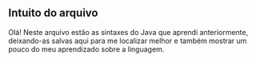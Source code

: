 ## Intuito do arquivo

Olá! Neste arquivo estão as sintaxes do Java que aprendi anteriormente, deixando-as salvas aqui para me localizar melhor e também mostrar um pouco do meu aprendizado sobre a linguagem.
